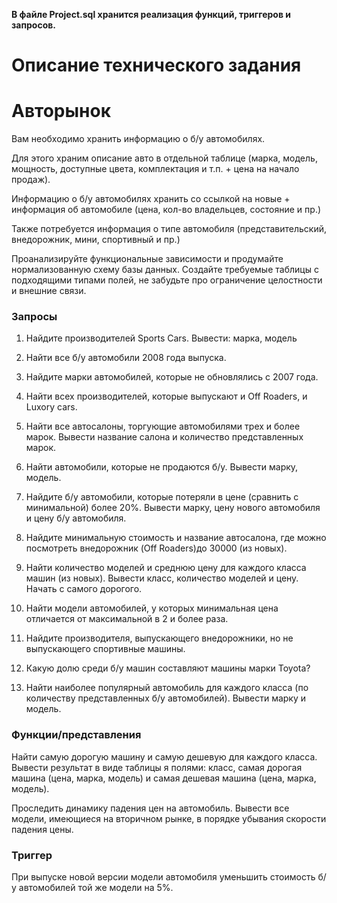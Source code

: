**В файле Project.sql хранится реализация функций, триггеров и запросов.**

# Описание технического задания

# Авторынок

 

Вам необходимо хранить информацию о б/у автомобилях.

Для этого храним описание авто в отдельной таблице (марка, модель,  мощность, доступные цвета, комплектация и т.п. + цена на начало продаж).

Информацию о б/у автомобилях хранить со ссылкой на новые + информация об автомобиле (цена, кол-во владельцев, состояние и пр.)

Также потребуется информация о типе автомобиля (представительский, внедорожник, мини, спортивный и пр.)

Проанализируйте функциональные зависимости и продумайте нормализованную схему базы данных. Создайте требуемые таблицы с подходящими типами полей, не забудьте про ограничение целостности и внешние связи.

 

### Запросы

 

1. Найдите производителей Sports Cars. Вывести: марка, модель

2. Найти все б/у автомобили 2008 года выпуска.

3. Найдите марки автомобилей, которые не обновлялись с 2007 года.

4. Найти всех производителей, которые выпускают и Off Roaders, и Luxory cars.

5. Найти все автосалоны, торгующие автомобилями трех  и более марок. Вывести название салона и количество представленных марок.

6. Найти автомобили, которые не продаются б/у. Вывести марку, модель.

7. Найдите б/у автомобили, которые потеряли в цене (сравнить с минимальной) более 20%.  Вывести марку, цену нового автомобиля и цену б/у автомобиля.

8. Найдите минимальную стоимость и название автосалона, где можно посмотреть внедорожник (Off Roaders)до 30000 (из новых).

9. Найти количество моделей и среднюю цену для каждого класса машин (из новых). Вывести класс, количество моделей и цену. Начать с самого дорогого.

10. Найти модели автомобилей, у которых минимальная цена отличается от максимальной в 2 и более раза.

11. Найдите производителя, выпускающего внедорожники, но не выпускающего спортивные машины.

12. Какую долю среди б/у машин составляют машины марки Toyota?

13. Найти наиболее популярный автомобиль для каждого класса (по количеству представленных б/у автомобилей). Вывести марку и модель.

 

### Функции/представления

Найти самую дорогую машину и самую дешевую для каждого класса. Вывести результат в виде таблицы я полями: класс, самая дорогая машина (цена, марка, модель) и самая дешевая машина (цена, марка, модель).

 

Проследить динамику падения цен на автомобиль. Вывести все модели, имеющиеся на вторичном рынке, в порядке убывания скорости падения цены.

 

### Триггер

При выпуске новой версии модели автомобиля уменьшить стоимость б/у автомобилей той же модели на 5%.
